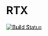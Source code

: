 # RTX

[![Build Status](https://drone.teledhil.eu/api/badges/Teledhil/rtx/status.svg)](https://drone.teledhil.eu/Teledhil/rtx)
